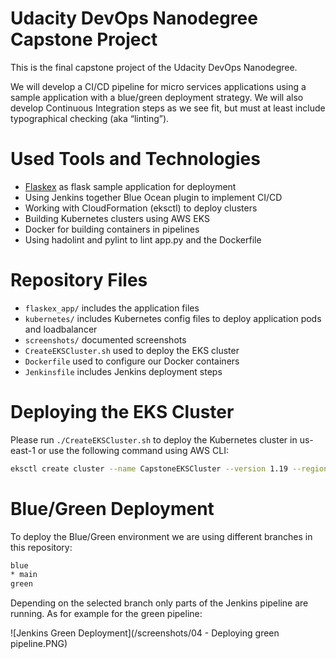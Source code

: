 # Udacity DevOps Nanodegree Capstone Project

This is the final capstone project of the Udacity DevOps Nanodegree. 

We will develop a CI/CD pipeline for micro services applications using a sample application with a blue/green deployment strategy. We will also develop Continuous Integration steps as we see fit, but must at least include typographical checking (aka “linting”).

# Used Tools and Technologies

* [Flaskex](https://github.com/anfederico/flaskex) as flask sample application for deployment
* Using Jenkins together Blue Ocean plugin to implement CI/CD
* Working with CloudFormation (eksctl) to deploy clusters
* Building Kubernetes clusters using AWS EKS
* Docker for building containers in pipelines
* Using hadolint and pylint to lint app.py and the Dockerfile

# Repository Files

* `flaskex_app/` includes the application files
* `kubernetes/` includes Kubernetes config files to deploy application pods and loadbalancer
* `screenshots/` documented screenshots
* `CreateEKSCluster.sh` used to deploy the EKS cluster
* `Dockerfile` used to configure our Docker containers
* `Jenkinsfile` includes Jenkins deployment steps 

# Deploying the EKS Cluster

Please run `./CreateEKSCluster.sh` to deploy the Kubernetes cluster in us-east-1 or use the following command using AWS CLI:

```sh 
eksctl create cluster --name CapstoneEKSCluster --version 1.19 --region us-east-1 --nodegroup-name capstone-nodes --node-type t2.micro --nodes 2 --nodes-min 1 --nodes-max 4 --node-ami auto --zones us-east-1a --zones us-east-1b --zones us-east-1c
```

# Blue/Green Deployment

To deploy the Blue/Green environment we are using different branches in this repository:

```sh
blue
* main
green
```

Depending on the selected branch only parts of the Jenkins pipeline are running. As for example for the green pipeline:

![Jenkins Green Deployment](/screenshots/04 - Deploying green pipeline.PNG)